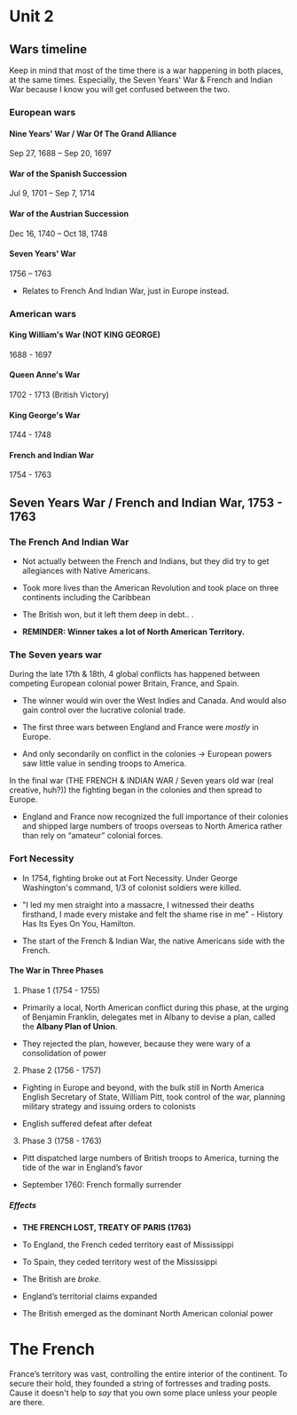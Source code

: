 # Unit 2
## Wars timeline

 Keep in mind that most of the time there is a war happening in both places, at the same times. Especially, the Seven Years' War & French and Indian War because I know you will get confused between the two.

### European wars

#### Nine Years' War / War Of The Grand Alliance
 Sep 27, 1688 – Sep 20, 1697

#### War of the Spanish Succession
 Jul 9, 1701 – Sep 7, 1714

#### War of the Austrian Succession
 Dec 16, 1740 – Oct 18, 1748

#### Seven Years' War
 1756 – 1763

 - Relates to French And Indian War, just in Europe instead.


### American wars

#### King William's War (NOT KING GEORGE)
 1688 - 1697

#### Queen Anne's War
 1702 - 1713 (British Victory)

#### King George's War
 1744 - 1748
  
#### French and Indian War
 1754 - 1763

## Seven Years War / French and Indian War, 1753 - 1763 

### The French And Indian War 
 - Not actually between the French and Indians, but they did try to get allegiances with Native Americans.

 - Took more lives than the American Revolution and took place on three continents including the Caribbean 

 - The British won, but it left them deep in debt.. .

 - **REMINDER: Winner takes a lot of North American Territory.**

### The Seven years war
  
  During the late 17th & 18th, 4 global conflicts has happened between competing European colonial power Britain, France, and Spain.

  - The winner would win over the West Indies and Canada. And would also gain control over the lucrative colonial trade.

  - The first three wars between England and France were *mostly* in Europe.
   - And only secondarily on conflict in the colonies → European powers saw little value in sending troops to America.
 
 In the final war (THE FRENCH & INDIAN WAR / Seven years old war (real creative, huh?)) the fighting began in the colonies and then spread to Europe.

 - England and France now recognized the full importance of their colonies and shipped large numbers of troops overseas to North America rather than rely on “amateur” colonial forces.


### Fort Necessity

 - In 1754, fighting broke out at Fort Necessity. Under George Washington's command, 1/3 of colonist soldiers were killed.
  - "I led my men straight into a massacre, I witnessed their deaths firsthand, I made every mistake and felt the shame rise in me" - History Has Its Eyes On You, Hamilton.

 - The start of the French & Indian War, the native Americans side with the French.

#### The War in Three Phases

 1. Phase 1 (1754 - 1755)
  * Primarily a local, North American conflict during this phase, at the urging of Benjamin Franklin, delegates met in Albany to devise a plan, called the **Albany Plan of Union**.

  * They rejected the plan, however, because they were wary of a consolidation of power
 
 2. Phase 2 (1756 - 1757)
  * Fighting in Europe and beyond, with the bulk still in North America English Secretary of State, William Pitt, took control of the war, planning military strategy and issuing orders to colonists

  * English suffered defeat after defeat

 3. Phase 3 (1758 - 1763)
  * Pitt dispatched large numbers of British troops to America, turning the tide of the war in England’s favor

  * September 1760: French formally surrender

##### Effects

 - **THE FRENCH LOST, TREATY OF PARIS (1763)**
  - To England, the French ceded territory east of Mississippi 

  - To Spain, they ceded territory west of the Mississippi

 - The British are *broke*.
  - England’s territorial claims expanded
  - The British emerged as the dominant North American colonial power

# The French

France’s territory was vast, controlling the entire interior of the continent. To secure their hold, they founded a string of fortresses and trading posts. 
Cause it doesn't help to *say* that you own some place unless your people are there. 
